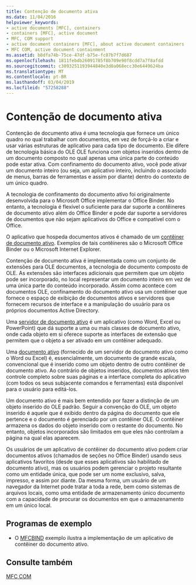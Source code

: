 ```yaml
---
title: Contenção de documento ativa
ms.date: 11/04/2016
helpviewer_keywords:
- active documents [MFC], containers
- containers [MFC], active document
- MFC, COM support
- active document containers [MFC], about active document containers
- MFC COM, active document containment
ms.assetid: b8dfa74b-75ce-47df-b75e-fc87b7f7d687
ms.openlocfilehash: 1811febdb26091785f8b709e90f8cdd7a7f8afdd
ms.sourcegitcommit: c3093251193944840e3d0a068ecc30e6449624ba
ms.translationtype: MT
ms.contentlocale: pt-BR
ms.lasthandoff: 03/04/2019
ms.locfileid: "57258288"
---
```

# <a name="active-document-containment"></a>Contenção de documento ativa

Contenção de documento ativa é uma tecnologia que fornece um único quadro no qual trabalhar com documentos, em vez de forçá-lo a criar e usar várias estruturas de aplicativo para cada tipo de documento. Ele difere de tecnologia básica do OLE OLE funciona com objetos inseridos dentro de um documento composto no qual apenas uma única parte do conteúdo pode estar ativa. Com confinamento do documento ativo, você pode ativar um documento inteiro (ou seja, um aplicativo inteiro, incluindo o associado de menus, barras de ferramentas e assim por diante) dentro do contexto de um único quadro.

A tecnologia de confinamento do documento ativo foi originalmente desenvolvida para o Microsoft Office implementar o Office Binder. No entanto, a tecnologia é flexível o suficiente para dar suporte a contêineres de documento ativo além do Office Binder e pode dar suporte a servidores de documentos que não sejam aplicativos do Office e compatível com o Office.

O aplicativo que hospeda documentos ativos é chamado de um [contêiner de documento ativo](../mfc/active-document-containers.md). Exemplos de tais contêineres são o Microsoft Office Binder ou o Microsoft Internet Explorer.

Contenção de documento ativa é implementada como um conjunto de extensões para OLE documentos, a tecnologia de documento composto de OLE. As extensões são interfaces adicionais que permitem que um objeto pode ser incorporado, no local representar um documento inteiro em vez de uma única parte do conteúdo incorporado. Assim como acontece com documentos OLE, confinamento do documento ativo usa um contêiner que fornece o espaço de exibição de documentos ativos e servidores que fornecem recursos de interface e a manipulação do usuário para os próprios documentos Active Directory.

Uma [servidor de documento ativo](../mfc/active-document-servers.md) é um aplicativo (como Word, Excel ou PowerPoint) que dá suporte a uma ou mais classes de documento ativo, onde cada objeto em si oferece suporte as interfaces de extensão que permitem que o objeto a ser ativado em um contêiner adequado.

Uma [documento ativo](../mfc/active-documents.md) (fornecido de um servidor de documento ativo como o Word ou Excel) é, essencialmente, um documento de grande escala, convencional que é inserido como um objeto dentro de outro contêiner de documento ativo. Ao contrário de objetos inseridos, documentos ativos têm controle completo sobre suas páginas e a interface completa do aplicativo (com todos os seus subjacente comandos e ferramentas) está disponível para o usuário para editá-los.

Um documento ativo é mais bem entendido por fazer a distinção de um objeto inserido do OLE padrão. Seguir a convenção do OLE, um objeto inserido é aquele que é exibido dentro da página do documento que ele pertence e o documento é gerenciado por um contêiner OLE. O contêiner armazena os dados do objeto inserido com o restante do documento. No entanto, objetos incorporados são limitados em que eles não controlam a página na qual elas aparecem.

Os usuários de um aplicativo de contêiner do documento ativo podem criar documentos ativos (chamados de seções no Office Binder) usando seus aplicativos favoritos (desde que esses aplicativos são habilitado de documento ativo), mas os usuários podem gerenciar o projeto resultante como um entidade única, que pode ser um nome exclusivo, salva, impresso, e assim por diante. Da mesma forma, um usuário de um navegador da Internet pode tratar a toda a rede, bem como sistemas de arquivos locais, como uma entidade de armazenamento único documento com a capacidade de procurar os documentos em que o armazenamento em um único local.

## <a name="sample-programs"></a>Programas de exemplo

- O [MFCBIND](../visual-cpp-samples.md) exemplo ilustra a implementação de um aplicativo de contêiner do documento ativo.

## <a name="see-also"></a>Consulte também

[MFC COM](../mfc/mfc-com.md)
